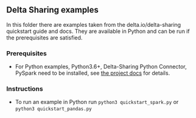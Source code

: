 ## Delta Sharing examples
In this folder there are examples taken from the delta.io/delta-sharing quickstart guide and docs. They are available in Python and can be run if the prerequisites are satisfied.

### Prerequisites
* For Python examples, Python3.6+, Delta-Sharing Python Connector, PySpark need to be installed, see [the project docs](https://github.com/delta-io/delta-sharing) for details.

### Instructions
* To run an example in Python run `python3 quickstart_spark.py` or `python3 quickstart_pandas.py`